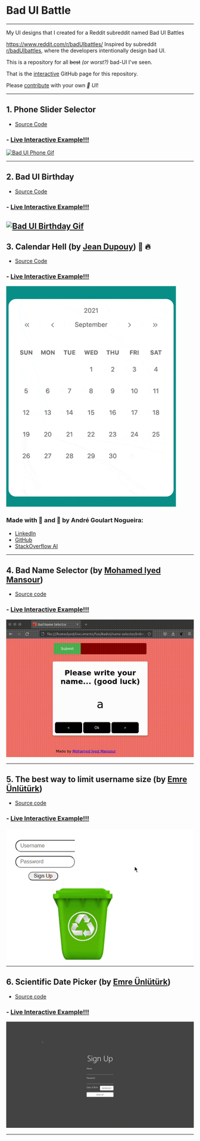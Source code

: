 # Bad UI Battle
---

My UI designs that I created for a Reddit subreddit named Bad UI Battles

https://www.reddit.com/r/badUIbattles/
Inspired by subreddit [r/badUIbattles](https://www.reddit.com/r/badUIbattles/), where the developers intentionally design bad UI.

This is a repository for all ~~best~~ *(or worst?)* bad-UI I've seen.

That is the [interactive](https://goulartnogueira.github.io/BadUI/) GitHub page for this repository.

Please [contribute](https://github.com/GoulartNogueira/BadUI/pulls) with your own *💩 UI*!

---

## 1. Phone Slider Selector
- [Source Code](https://github.com/GoulartNogueira/BadUI/tree/master/Phone-Slider-Selector/BadUIPhone.html)
### - [Live Interactive Example!!!](https://goulartnogueira.github.io/BadUI/Phone-Slider-Selector/BadUIPhone.html)

<a href="./Phone-Slider-Selector/BadUIPhone.html" target="_blank">![Bad UI Phone Gif](./Phone-Slider-Selector/BadUI%20Phone%20Selector.gif)</a>

---

## 2. Bad UI Birthday
- [Source Code](https://github.com/GoulartNogueira/BadUI/tree/master/Date/BadUIDate.html)
### - [Live Interactive Example!!!](https://goulartnogueira.github.io/BadUI/Date/BadUIDate.html)
  

<a href="./Date/BadUIDate.html" target="_blank">![Bad UI Birthday Gif](./Date/Date.gif)</a>
---

## 3. Calendar Hell (by [Jean Dupouy](https://github.com/izeau)) 📅 ️‍🔥
- [Source Code](https://github.com/izeau/calendar-hell)
### - [Live Interactive Example!!!](https://goulartnogueira.github.io/BadUI/calendar-hell)

<a href="./calendar-hell" target="_blank">![Calendar Hell Video](./calendar-hell/calendar-hell-small.gif)</a>

### Made with 💩 and 💖 by André Goulart Nogueira:

- [LinkedIn](https://www.linkedin.com/in/andre-goulart/)
- [GitHub](https://github.com/GoulartNogueira)
- [StackOverflow AI](https://ai.stackexchange.com/users/49188/andre-goulart)

---

## 4. Bad Name Selector (by [Mohamed Iyed Mansour](https://github.com/imansour12))
- [Source code](https://github.com/imansour12/BadUI/bad-name-selector/)
### - [Live Interactive Example!!!](https://goulartnogueira.github.io/BadUI/bad-name-selector)
<a href="./calendar-hell" target="_blank">![Bad Name Selector Video](./bad-name-selector/bad-name-selector-demonstration.gif)</a>

---

## 5. The best way to limit username size (by [Emre Ünlütürk](https://github.com/i01000101))
- [Source code](https://github.com/i01000101/RedditBadUIBattles/tree/main/LimitUsernameSize)
### - [Live Interactive Example!!!](https://goulartnogueira.github.io/BadUI/LimitUsernameSize)
<a href="./LimitUsernameSize" target="_blank">![Limit Username Size Video](./LimitUsernameSize/limitUsernameSize.gif)</a>

---

## 6. Scientific Date Picker (by [Emre Ünlütürk](https://github.com/i01000101))
- [Source code](https://github.com/i01000101/RedditBadUIBattles/tree/main/)
### - [Live Interactive Example!!!](https://goulartnogueira.github.io/BadUI/ScientificDatePicker)
<a href="./ScientificDatePicker" target="_blank">![Scientific Date Picker Video](./ScientificDatePicker/datePicker.gif)</a>

---